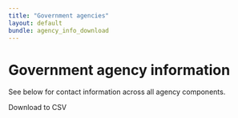 ```yaml
---
title: "Government agencies"
layout: default
bundle: agency_info_download
---
```

# Government agency information

See below for contact information across all agency components.

<div id="agency-component-download-react-app"></div>

<a class="usa-button" id="agency-component-download-button">Download to CSV</a>